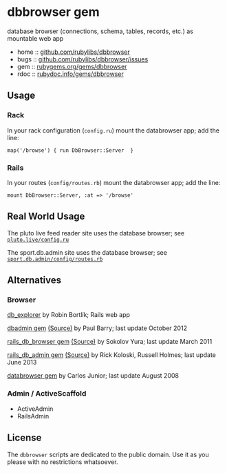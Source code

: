 # dbbrowser gem

database browser (connections, schema, tables, records, etc.) as mountable web app

* home  :: [github.com/rubylibs/dbbrowser](https://github.com/rubylibs/dbbrowser)
* bugs  :: [github.com/rubylibs/dbbrowser/issues](https://github.com/rubylibs/dbbrowser/issues)
* gem   :: [rubygems.org/gems/dbbrowser](https://rubygems.org/gems/dbbrowser)
* rdoc  :: [rubydoc.info/gems/dbbrowser](http://rubydoc.info/gems/dbbrowser)

## Usage

### Rack

In your rack configuration (`config.ru`) mount the databrowser app; add the line:

~~~
map('/browse') { run DbBrowser::Server  }
~~~


### Rails

In your routes (`config/routes.rb`) mount the databrowser app; add the line:

~~~
mount DbBrowser::Server, :at => '/browse'
~~~


## Real World Usage

The pluto live feed reader site uses the database browser; see [`pluto.live/config.ru`](https://github.com/feedreader/pluto.live/blob/master/config.ru)

The sport.db.admin site uses the database browser; see [`sport.db.admin/config/routes.rb`](https://github.com/geraldb/sport.db.admin/blob/master/config/routes.rb)



## Alternatives

### Browser

[db_explorer](https://github.com/robinbortlik/db_explorer) by Robin Bortlík; Rails web app

[dbadmin gem](https://rubygems.org/gems/dbadmin) [(Source)](https://github.com/pjb3/dbadmin) by Paul Barry; last update October 2012

[rails_db_browser gem](https://rubygems.org/gems/rails_db_browser) [(Source)](https://github.com/funny-falcon/rails_db_browser) by Sokolov Yura; last update March 2011

[rails_db_admin gem](https://rubygems.org/gems/rails_db_admin) [(Source)](https://github.com/portablemind/compass_agile_enterprise) by Rick Koloski, Russell Holmes; last update June 2013

[databrowser gem](https://rubygems.org/gems/databrowser) by Carlos Junior; last update August 2008



### Admin / ActiveScaffold

- ActiveAdmin
- RailsAdmin


## License

The `dbbrowser` scripts are dedicated to the public domain.
Use it as you please with no restrictions whatsoever.
